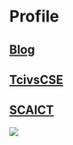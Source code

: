 
# Profile
## [Blog](https://urloser404.github.io) 
## [TcivsCSE](https://github.com/tcivscse)
## [SCAICT](https://github.com/SCAICT)


![](https://github-readme-stats.vercel.app/api?username=urloser404&show_icons=true)





